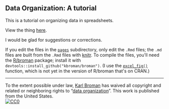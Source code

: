 ## Data Organization: A tutorial

This is a tutorial on organizing data in spreadsheets.

View the thing [here](http://stephenturner.github.io/dataorg).

I would be glad for suggestions or corrections.

If you edit the files in the
[`pages`](https://github.com/kbroman/dataorg/tree/gh-pages/pages)
subdirectory, only edit the `.Rmd` files; the `.md` files are built
from the `.Rmd` files with [knitr](http://yihui.name/knitr/).  To
compile the files, you'll need the
[R/broman](https://github.com/kbroman/broman) package; install it with
`devtools::install_github("kbroman/broman")`.
(I use the [`excel_fig()`](https://github.com/kbroman/broman/blob/master/R/excel_fig.R)
function, which is not yet in the version of R/broman that's on CRAN.)

---

To the extent possible under law,
[Karl Broman](http://github.com/kbroman)
has waived all copyright and related or neighboring rights to
&ldquo;[data organization](http://github.com/kbroman/dataorg)&rdquo;.
This work is published from the United States.
<br/>
[![CC0](http://i.creativecommons.org/p/zero/1.0/88x31.png)](http://creativecommons.org/publicdomain/zero/1.0/)
